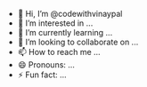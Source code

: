 - 👋 Hi, I’m @codewithvinaypal
- 👀 I’m interested in ...
- 🌱 I’m currently learning ...
- 💞️ I’m looking to collaborate on ...
- 📫 How to reach me ...
- 😄 Pronouns: ...
- ⚡ Fun fact: ...

<!---
codewithvinaypal/codewithvinaypal is a ✨ special ✨ repository because its `README.md` (this file) appears on your GitHub profile.
You can click the Preview link to take a look at your changes.
--->
